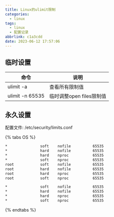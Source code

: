 ```yaml
---
title: Linux的ulimit限制
categories:
  - linux
tags:
  - linux
  - 配置记录
abbrlink: c1a3cdd
date: 2023-06-12 17:57:06
---
```


## 临时设置

| 命令            | 说明                     |
| --------------- | ------------------------ |
| ulimit -a       | 查看所有限制值           |
| ulimit -n 65535 | 临时调整open files限制值 |

## 永久设置

配置文件:
/etc/security/limits.conf

{% tabs OS %}

<!-- tab Ubuntu和Debian -->

```bash
*               soft    nofile          65535
*               hard    nofile          65535
*               hard    nproc           65535
*               soft    nproc           65535
root            soft    nofile          65535
root            hard    nofile          65535
root            hard    nproc           65535
root            soft    nproc           65535
```

<!-- endtab -->

<!-- tab CentOS和Fedora -->

```bash
*               soft    nofile          65535
*               hard    nofile          65535
*               hard    nproc           65535
*               soft    nproc           65535
```

<!-- endtab -->

{% endtabs %}
